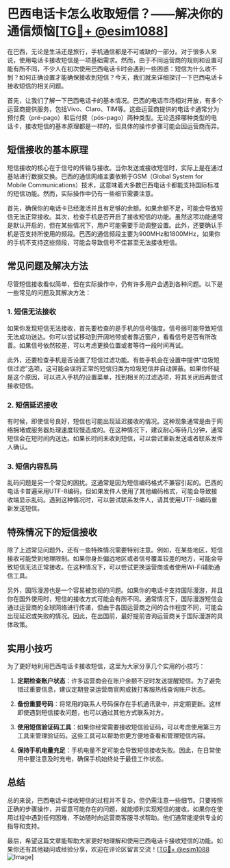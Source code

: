 # 巴西电话卡怎么收取短信？——解决你的通信烦恼[[TG💪+ @esim1088](https://t.me/s/esim1088)]

在巴西，无论是生活还是旅行，手机通信都是不可或缺的一部分。对于很多人来说，使用电话卡接收短信是一项基础需求。然而，由于不同运营商的规则和设置可能有所不同，不少人在初次使用巴西电话卡时会遇到一些困惑：短信为什么收不到？如何正确设置才能确保接收到短信？今天，我们就来详细探讨一下巴西电话卡接收短信的相关问题。

首先，让我们了解一下巴西电话卡的基本情况。巴西的电话市场相对开放，有多个运营商提供服务，包括Vivo、Claro、TIM等。这些运营商提供的电话卡通常分为预付费（pré-pago）和后付费（pós-pago）两种类型。无论选择哪种类型的电话卡，接收短信的基本原理都是一样的，但具体的操作步骤可能会因运营商而异。

## 短信接收的基本原理

短信接收的核心在于信号的传输与接收。当你发送或接收短信时，实际上是在通过基站进行数据交换。巴西的通信网络主要依赖于GSM（Global System for Mobile Communications）技术，这意味着大多数巴西电话卡都能支持国际标准的短信功能。然而，实际操作中仍有一些细节需要注意。

首先，确保你的电话卡已经激活并且有足够的余额。如果余额不足，可能会导致短信无法正常接收。其次，检查手机是否开启了接收短信的功能。虽然这项功能通常是默认开启的，但在某些情况下，用户可能需要手动调整设置。此外，还要确认手机是否支持所使用的频段。巴西的通信频段主要为900MHz和1800MHz，如果你的手机不支持这些频段，可能会导致信号不佳甚至无法接收短信。

## 常见问题及解决方法

尽管短信接收看似简单，但在实际操作中，仍有许多用户会遇到各种问题。以下是一些常见的问题及其解决方法：

### 1. 短信无法接收

如果你发现短信无法接收，首先要检查的是手机的信号强度。信号弱可能导致短信无法成功送达。你可以尝试移动到开阔地带或者靠近窗户，看看信号是否有所改善。如果信号依然较差，可以考虑更换位置或者等待一段时间再试。

此外，还要检查手机是否设置了短信过滤功能。有些手机会在设置中提供“垃圾短信过滤”选项，这可能会误将正常的短信归类为垃圾短信并自动屏蔽。如果你怀疑是这个原因，可以进入手机的设置菜单，找到相关的过滤选项，将其关闭后再尝试接收短信。

### 2. 短信延迟接收

有时候，即使信号良好，短信也可能出现延迟接收的情况。这种现象通常是由于网络拥堵或服务器处理速度较慢造成的。在这种情况下，建议耐心等待几分钟，通常短信会在短时间内送达。如果长时间未收到短信，可以尝试重新发送或者联系发件人确认。

### 3. 短信内容乱码

乱码问题是另一个常见的困扰。这通常是因为短信编码格式不兼容引起的。巴西的电话卡普遍采用UTF-8编码，但如果发件人使用了其他编码格式，可能会导致接收端显示乱码。遇到这种情况时，可以尝试联系发件人，请其使用UTF-8编码重新发送短信。

## 特殊情况下的短信接收

除了上述常见问题外，还有一些特殊情况需要特别注意。例如，在某些地区，短信接收可能受到地理限制。如果你身处偏远地区或者信号覆盖较差的地方，可能会导致短信无法正常接收。在这种情况下，可以尝试更换运营商或者使用Wi-Fi辅助通信工具。

另外，国际漫游也是一个容易被忽视的问题。如果你的电话卡支持国际漫游，并且你在国外使用时，短信的接收方式可能会有所不同。通常情况下，国际漫游短信会通过运营商的全球网络进行传递，但由于各国运营商之间的合作程度不同，可能会出现延迟或失败的情况。因此，在出国前，最好提前咨询运营商关于国际漫游的具体政策。

## 实用小技巧

为了更好地利用巴西电话卡接收短信，这里为大家分享几个实用的小技巧：

1. **定期检查账户状态**：许多运营商会在账户余额不足时发送提醒短信。为了避免错过重要信息，建议定期登录运营商官网或拨打客服热线查询账户状态。

2. **备份重要号码**：将常用的联系人号码保存在手机通讯录中，并定期更新。这样即使遇到短信接收问题，也可以通过其他方式联系对方。

3. **使用短信验证码工具**：如果你经常需要接收短信验证码，可以考虑使用第三方工具来管理验证码。这些工具可以帮助你更方便地查看和管理短信内容。

4. **保持手机电量充足**：手机电量不足可能会导致短信接收失败。因此，在日常使用中要注意及时充电，确保手机始终处于最佳工作状态。

## 总结

总的来说，巴西电话卡接收短信的过程并不复杂，但仍需注意一些细节。只要按照正确的步骤操作，并留意可能存在的问题，就能顺利实现短信的接收。如果你在使用过程中遇到任何困难，不妨随时向运营商客服寻求帮助。他们通常能提供专业的指导和支持。

最后，希望这篇文章能帮助大家更好地理解和使用巴西电话卡接收短信的功能。如果你还有其他疑问或经验分享，欢迎在评论区留言交流！[[TG💪+ @esim1088](https://t.me/s/esim1088) ![Image](https://i.postimg.cc/4NQfJmqS/Snipaste-2025-05-13-00-14-12.png)]